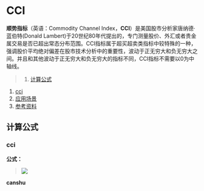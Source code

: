 # CCI
**顺势指标**（英语：Commodity Channel Index，**CCI**）是美国股市分析家唐纳德·蓝伯特(Donald Lambert)于20世纪80年代提出的，专门测量股价、外汇或者贵金属交易是否已超出常态分布范围。CCI指标属于超买超卖类指标中较特殊的一种，强调股价平均绝对偏差在股市技术分析中的重要性，波动于正无穷大和负无穷大之间。并且和其他波动于正无穷大和负无穷大的指标不同，CCI指标不需要以0为中轴线。

>1. [计算公式](#计算公式 "计算公式")
  1. [cci](#cci "cci")
1. [应用场景](#应用场景 "应用场景")
1. [参考资料](#参考资料 "参考资料")

## 计算公式
### cci
**公式：**
>![](http://www.sciweavers.org/upload/Tex2Img_1482218009/render.png)

**canshu**
